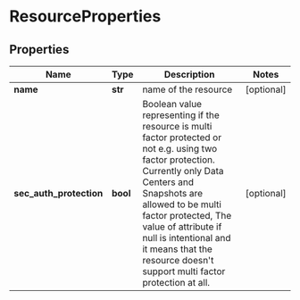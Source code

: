 # ResourceProperties

## Properties
| Name | Type | Description | Notes |
| ------------ | ------------- | ------------- | ------------- |
| **name** | **str** | name of the resource | [optional]  |
| **sec_auth_protection** | **bool** | Boolean value representing if the resource is multi factor protected or not e.g. using two factor protection. Currently only Data Centers and Snapshots are allowed to be multi factor protected, The value of attribute if null is intentional and it means that the resource doesn&#39;t support multi factor protection at all. | [optional]  |


